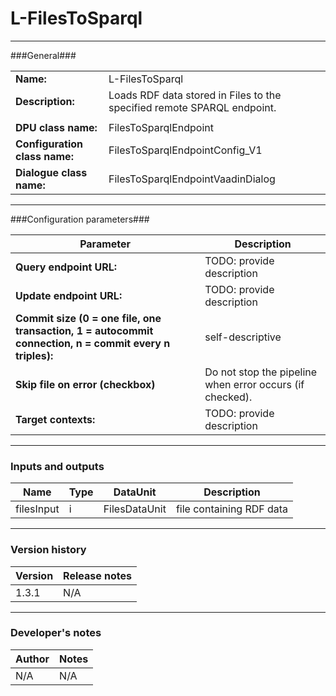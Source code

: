 # L-FilesToSparql #
----------

###General###

|                              |                                                               |
|------------------------------|---------------------------------------------------------------|
|**Name:**                     |L-FilesToSparql                                              |
|**Description:**              |Loads RDF data stored in Files to the specified remote SPARQL endpoint. |
|                              |                                                               |
|**DPU class name:**           |FilesToSparqlEndpoint     | 
|**Configuration class name:** |FilesToSparqlEndpointConfig_V1                           |
|**Dialogue class name:**      |FilesToSparqlEndpointVaadinDialog | 

***

###Configuration parameters###


|Parameter                        |Description                             |                                                        
|---------------------------------|----------------------------------------|
|**Query endpoint URL:** |TODO: provide description  |
|**Update endpoint URL:** |TODO: provide description |
|**Commit size (0 = one file, one transaction, 1 = autocommit connection, n = commit every n triples):** |self-descriptive |
|**Skip file on error (checkbox)**|Do not stop the pipeline when error occurs (if checked). |
|**Target contexts:** |TODO: provide description  |

***

### Inputs and outputs ###

|Name                |Type       |DataUnit                         |Description                        |
|--------------------|-----------|---------------------------------|-----------------------------------|
|filesInput |i |FilesDataUnit  |file containing RDF data  |

***

### Version history ###

|Version            |Release notes                                   |
|-------------------|------------------------------------------------|
|1.3.1              |N/A                                             |                                


***

### Developer's notes ###

|Author            |Notes                 |
|------------------|----------------------|
|N/A               |N/A                   | 

